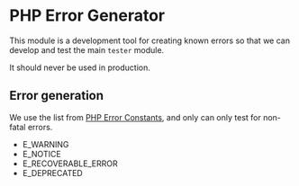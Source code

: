 # PHP Error Generator

This module is a development tool for creating known errors so that we can develop and test the main `tester` module.

It should never be used in production.

## Error generation

We use the list from [PHP Error Constants](https://www.php.net/manual/en/errorfunc.constants.php), and only can only test for non-fatal errors.

* E_WARNING
* E_NOTICE
* E_RECOVERABLE_ERROR
* E_DEPRECATED
